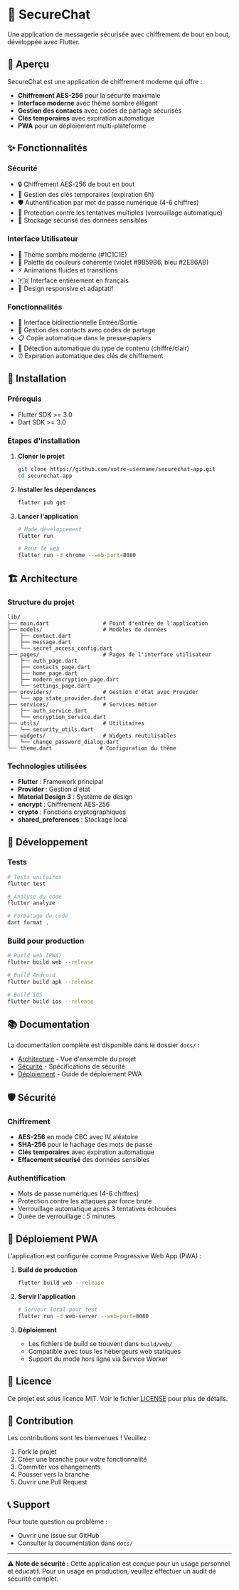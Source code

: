 # 🔐 SecureChat

Une application de messagerie sécurisée avec chiffrement de bout en bout, développée avec Flutter.

## 📱 Aperçu

SecureChat est une application de chiffrement moderne qui offre :
- **Chiffrement AES-256** pour la sécurité maximale
- **Interface moderne** avec thème sombre élégant
- **Gestion des contacts** avec codes de partage sécurisés
- **Clés temporaires** avec expiration automatique
- **PWA** pour un déploiement multi-plateforme

## ✨ Fonctionnalités

### Sécurité
- 🔒 Chiffrement AES-256 de bout en bout
- 🔑 Gestion des clés temporaires (expiration 6h)
- 🛡️ Authentification par mot de passe numérique (4-6 chiffres)
- 🚨 Protection contre les tentatives multiples (verrouillage automatique)
- 📱 Stockage sécurisé des données sensibles

### Interface Utilisateur
- 🌙 Thème sombre moderne (#1C1C1E)
- 🎨 Palette de couleurs cohérente (violet #9B59B6, bleu #2E86AB)
- ⚡ Animations fluides et transitions
- 🇫🇷 Interface entièrement en français
- 📱 Design responsive et adaptatif

### Fonctionnalités
- 💬 Interface bidirectionnelle Entrée/Sortie
- 👥 Gestion des contacts avec codes de partage
- 📋 Copie automatique dans le presse-papiers
- 🔄 Détection automatique du type de contenu (chiffré/clair)
- ⏰ Expiration automatique des clés de chiffrement

## 🚀 Installation

### Prérequis
- Flutter SDK >= 3.0
- Dart SDK >= 3.0

### Étapes d'installation

1. **Cloner le projet**
   ```bash
   git clone https://github.com/votre-username/securechat-app.git
   cd securechat-app
   ```

2. **Installer les dépendances**
   ```bash
   flutter pub get
   ```

3. **Lancer l'application**
   ```bash
   # Mode développement
   flutter run

   # Pour le web
   flutter run -d chrome --web-port=8080
   ```

## 🏗️ Architecture

### Structure du projet
```
lib/
├── main.dart                 # Point d'entrée de l'application
├── models/                   # Modèles de données
│   ├── contact.dart
│   ├── message.dart
│   └── secret_access_config.dart
├── pages/                    # Pages de l'interface utilisateur
│   ├── auth_page.dart
│   ├── contacts_page.dart
│   ├── home_page.dart
│   ├── modern_encryption_page.dart
│   └── settings_page.dart
├── providers/                # Gestion d'état avec Provider
│   └── app_state_provider.dart
├── services/                 # Services métier
│   ├── auth_service.dart
│   └── encryption_service.dart
├── utils/                    # Utilitaires
│   └── security_utils.dart
├── widgets/                  # Widgets réutilisables
│   └── change_password_dialog.dart
└── theme.dart               # Configuration du thème
```

### Technologies utilisées
- **Flutter** : Framework principal
- **Provider** : Gestion d'état
- **Material Design 3** : Système de design
- **encrypt** : Chiffrement AES-256
- **crypto** : Fonctions cryptographiques
- **shared_preferences** : Stockage local

## 🔧 Développement

### Tests
```bash
# Tests unitaires
flutter test

# Analyse du code
flutter analyze

# Formatage du code
dart format .
```

### Build pour production
```bash
# Build web (PWA)
flutter build web --release

# Build Android
flutter build apk --release

# Build iOS
flutter build ios --release
```

## 📚 Documentation

La documentation complète est disponible dans le dossier `docs/` :
- [Architecture](docs/README.md) - Vue d'ensemble du projet
- [Sécurité](docs/README.md) - Spécifications de sécurité
- [Déploiement](docs/README.md) - Guide de déploiement PWA

## 🛡️ Sécurité

### Chiffrement
- **AES-256** en mode CBC avec IV aléatoire
- **SHA-256** pour le hachage des mots de passe
- **Clés temporaires** avec expiration automatique
- **Effacement sécurisé** des données sensibles

### Authentification
- Mots de passe numériques (4-6 chiffres)
- Protection contre les attaques par force brute
- Verrouillage automatique après 3 tentatives échouées
- Durée de verrouillage : 5 minutes

## 🚀 Déploiement PWA

L'application est configurée comme Progressive Web App (PWA) :

1. **Build de production**
   ```bash
   flutter build web --release
   ```

2. **Servir l'application**
   ```bash
   # Serveur local pour test
   flutter run -d web-server --web-port=8080
   ```

3. **Déploiement**
   - Les fichiers de build se trouvent dans `build/web/`
   - Compatible avec tous les hébergeurs web statiques
   - Support du mode hors ligne via Service Worker

## 📄 Licence

Ce projet est sous licence MIT. Voir le fichier [LICENSE](LICENSE) pour plus de détails.

## 🤝 Contribution

Les contributions sont les bienvenues ! Veuillez :
1. Fork le projet
2. Créer une branche pour votre fonctionnalité
3. Commiter vos changements
4. Pousser vers la branche
5. Ouvrir une Pull Request

## 📞 Support

Pour toute question ou problème :
- Ouvrir une issue sur GitHub
- Consulter la documentation dans `docs/`

---

**⚠️ Note de sécurité :** Cette application est conçue pour un usage personnel et éducatif. Pour un usage en production, veuillez effectuer un audit de sécurité complet.
